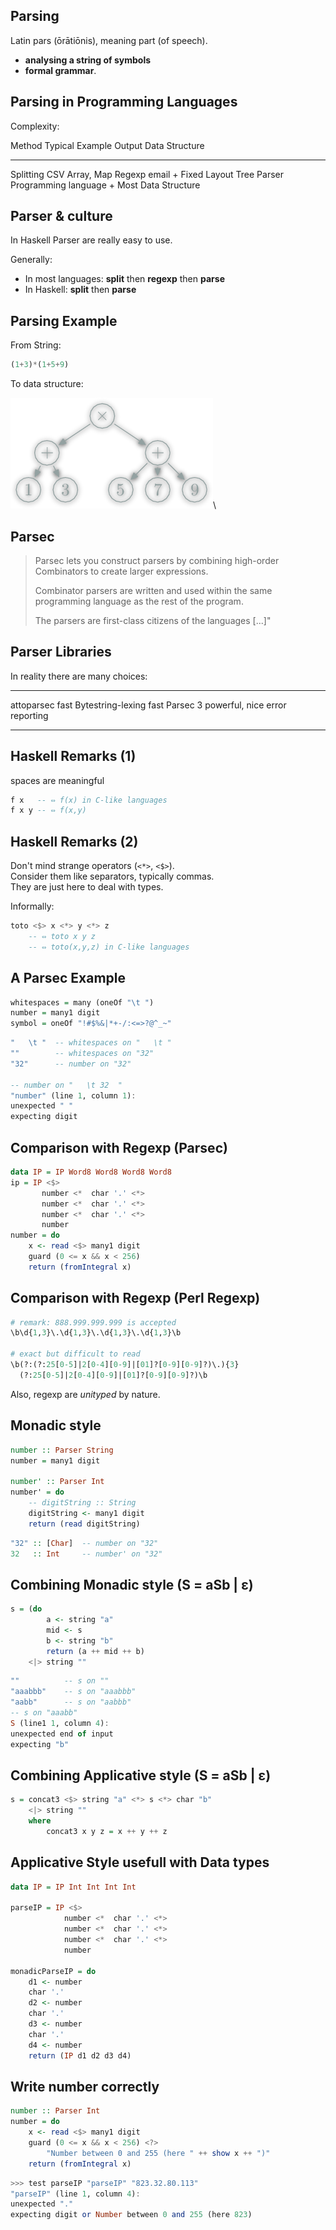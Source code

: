 ## Parsing

Latin pars (ōrātiōnis), meaning part (of speech).

- **analysing a string of symbols**
- **formal grammar**.

## Parsing in Programming Languages

Complexity:

Method      Typical Example         Output Data Structure
----------- ----------------------  ---------------------
Splitting   CSV                     Array, Map
Regexp      email                   + Fixed Layout Tree
Parser      Programming language    + Most Data Structure

## Parser & culture

In Haskell Parser are really easy to use.

Generally:

- In most languages: **split** then **regexp** then **parse**
- In Haskell: **split** then **parse**

## Parsing Example

From String:

``` haskell
(1+3)*(1+5+9)
```

To data structure:

![AST](parsec/img/mp/AST.png)\

## Parsec

> Parsec lets you construct parsers by combining high-order Combinators
> to create larger expressions.
>
> Combinator parsers are written and used within the same programming language
> as the rest of the program.
>
> The parsers are first-class citizens of the languages [...]"

## Parser Libraries

In reality there are many choices:

----------------- ------------------------------
attoparsec        fast
Bytestring-lexing fast
Parsec 3          powerful, nice error reporting
----------------- ------------------------------

## Haskell Remarks (1)

spaces are meaningful

``` haskell
f x   -- ⇔ f(x) in C-like languages
f x y -- ⇔ f(x,y)
```

## Haskell Remarks (2)

Don't mind strange operators (`<*>`, `<$>`).  
Consider them like separators, typically commas.  
They are just here to deal with types.

Informally:

``` haskell
toto <$> x <*> y <*> z
    -- ⇔ toto x y z
    -- ⇔ toto(x,y,z) in C-like languages
```

## A Parsec Example

``` haskell
whitespaces = many (oneOf "\t ")
number = many1 digit
symbol = oneOf "!#$%&|*+-/:<=>?@^_~"
```

``` haskell
"   \t "  -- whitespaces on "   \t "
""        -- whitespaces on "32"
"32"      -- number on "32"

-- number on "   \t 32  "
"number" (line 1, column 1):
unexpected " "
expecting digit
```

## Comparison with Regexp (Parsec)

``` haskell
data IP = IP Word8 Word8 Word8 Word8
ip = IP <$>
       number <*  char '.' <*>
       number <*  char '.' <*>
       number <*  char '.' <*>
       number
number = do
    x <- read <$> many1 digit
    guard (0 <= x && x < 256)
    return (fromIntegral x)
```

## Comparison with Regexp (Perl Regexp)

``` perl
# remark: 888.999.999.999 is accepted
\b\d{1,3}\.\d{1,3}\.\d{1,3}\.\d{1,3}\b

# exact but difficult to read
\b(?:(?:25[0-5]|2[0-4][0-9]|[01]?[0-9][0-9]?)\.){3}
  (?:25[0-5]|2[0-4][0-9]|[01]?[0-9][0-9]?)\b
```

Also, regexp are _unityped_ by nature.

## Monadic style

``` haskell
number :: Parser String
number = many1 digit

number' :: Parser Int
number' = do
    -- digitString :: String
    digitString <- many1 digit
    return (read digitString)
```

``` haskell
"32" :: [Char]  -- number on "32"
32   :: Int     -- number' on "32"
```

## Combining Monadic style (S = aSb | ε)

``` haskell
s = (do
        a <- string "a"
        mid <- s
        b <- string "b"
        return (a ++ mid ++ b)
    <|> string ""

```

``` haskell
""          -- s on ""
"aaabbb"    -- s on "aaabbb"
"aabb"      -- s on "aabbb"
-- s on "aaabb"
S (line1 1, column 4):
unexpected end of input
expecting "b"
```

## Combining Applicative style (S = aSb | ε)

``` haskell
s = concat3 <$> string "a" <*> s <*> char "b"
    <|> string ""
    where
        concat3 x y z = x ++ y ++ z
```

## Applicative Style usefull with Data types

``` haskell
data IP = IP Int Int Int Int

parseIP = IP <$>
            number <*  char '.' <*>
            number <*  char '.' <*>
            number <*  char '.' <*>
            number

monadicParseIP = do
    d1 <- number
    char '.'
    d2 <- number
    char '.'
    d3 <- number
    char '.'
    d4 <- number
    return (IP d1 d2 d3 d4)
```

## Write number correctly

``` haskell
number :: Parser Int
number = do
    x <- read <$> many1 digit
    guard (0 <= x && x < 256) <?>
        "Number between 0 and 255 (here " ++ show x ++ ")"
    return (fromIntegral x)
```

``` haskell
>>> test parseIP "parseIP" "823.32.80.113"
"parseIP" (line 1, column 4):
unexpected "."
expecting digit or Number between 0 and 255 (here 823)
```
